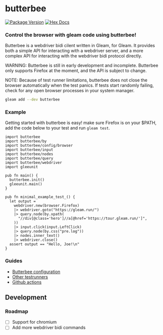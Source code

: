 # butterbee


[![Package Version](https://img.shields.io/hexpm/v/butterbee)](https://hex.pm/packages/butterbee)
[![Hex Docs](https://img.shields.io/badge/hex-docs-ffaff3)](https://hexdocs.pm/butterbee/)

### Control the browser with gleam code using butterbee!

Butterbee is a webdriver bidi cilent written in Gleam, for Gleam.
It provides both a simple API for interacting with a webdriver server, 
and a more complex API for interacting with the webdriver bidi protocol directly.

WARNING: Butterbee is still in early development and incomplete. Butterbee only supports Firefox at the moment, and the API is subject to change.

NOTE: Because of test runner limitations, butterbee does not close the browser automatically when the test panics. If tests start randomly failing, check for any open browser processes in your system manager.

```sh
gleam add --dev butterbee
```

### Example

Getting started with butterbee is easy! make sure Firefox is on your $PATH, add the code below to your test and run `gleam test`.

```gleam
import butterbee
import butterbee/by
import butterbee/config/browser
import butterbee/input
import butterbee/nodes
import butterbee/query
import butterbee/webdriver
import gleeunit

pub fn main() {
  butterbee.init()
  gleeunit.main()
}

pub fn minimal_example_test_() {
  let output =
    webdriver.new(browser.Firefox)
    |> webdriver.goto("https://gleam.run/")
    |> query.node(by.xpath(
      "//div[@class='hero']//a[@href='https://tour.gleam.run/']",
    ))
    |> input.click(input.LeftClick)
    |> query.node(by.css("pre.log"))
    |> nodes.inner_text()
    |> webdriver.close()
  assert output == "Hello, Joe!\n"
}
```

### Guides

- [Butterbee configuration](https://hexdocs.pm/butterbee/config)
- [Other testrunners](https://hexdocs.pm/butterbee/test-runners)
- [Github actions](https://hexdocs.pm/butterbee/github-actions)


## Development

### Roadmap

- [ ] Support for chromium 
- [ ] Add more webdriver bidi commands

